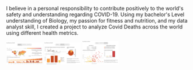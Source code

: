 I believe in a personal responsibility to contribute positively to the world's safety and understanding regarding COVID-19. Using my bachelor's Level understanding of Biology, my passion for fitness and nutrition, and my data analyst skill, I created a project to analyze Covid Deaths across the world using different health metrics.

<img src='https://github.com/ianpatete/Portfolio-Projects/blob/main/COVID-Deaths-and-Health-Across-the-World/images/Screen%20Shot%202022-09-19%20at%209.43.13%20AM.png' width='100'>


<img src='https://github.com/ianpatete/Portfolio-Projects/blob/main/COVID-Deaths-and-Health-Across-the-World/images/Screen%20Shot%202022-09-19%20at%209.43.50%20AM.png' width='100'>


<img src='https://github.com/ianpatete/Portfolio-Projects/blob/main/COVID-Deaths-and-Health-Across-the-World/images/Screen%20Shot%202022-09-19%20at%209.44.22%20AM.png' width='100'>


